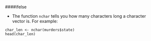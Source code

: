 ####ifelse

* The function `nchar` tells you how many characters long a character vector is. For example:
```
char_len <- nchar(murders$state)
head(char_len)
```